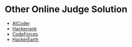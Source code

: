 # Other Online Judge Solution
- [AtCoder](https://github.com/louisfghbvc/other/tree/master/AtCoder)
- [Hackerrank](https://github.com/louisfghbvc/other/tree/master/HackerRank)
- [CodeForces](https://github.com/louisfghbvc/other/tree/master/CodeForces)
- [HackerEarth](https://github.com/louisfghbvc/other/tree/master/HackerEarth)
